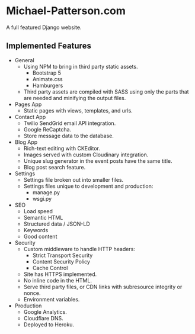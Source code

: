 # Michael-Patterson.com

A full featured Django website.

## Implemented Features

-   General
    -   Using NPM to bring in third party static assets.
        -   Bootstrap 5
        -   Animate.css
        -   Hamburgers
    -   Third party assets are compiled with SASS using only the parts that are needed and minifying the output files.
-   Pages App
    -   Static pages with views, templates, and urls.
-   Contact App
    -   Twilio SendGrid email API integration.
    -   Google ReCaptcha.
    -   Store message data to the database.
-   Blog App
    -   Rich-text editing with CKEditor.
    -   Images served with custom Cloudinary integration.
    -   Unique slug generator in the event posts have the same title.
    -   Blog post search feature.
-   Settings
    -   Settings file broken out into smaller files.
    -   Settings files unique to development and production:
        -   manage.py
        -   wsgi.py
-   SEO
    -   Load speed
    -   Semantic HTML
    -   Structured data / JSON-LD
    -   Keywords
    -   Good content
-   Security
    -   Custom middleware to handle HTTP headers:
        -   Strict Transport Security
        -   Content Security Policy
        -   Cache Control
    -   Site has HTTPS implemented.
    -   No inline code in the HTML.
    -   Serve third party files, or CDN links with subresource integrity or nonce.
    -   Environment variables.
-   Production
    -   Google Analytics.
    -   Cloudflare DNS.
    -   Deployed to Heroku.
